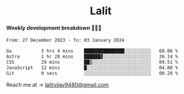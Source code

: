 <h1 align="center">Lalit</h1>

#### Weekly development breakdown 👨🏻‍💻
<!--START_SECTION:waka-->

```txt
From: 27 December 2023 - To: 03 January 2024

Go           3 hrs 4 mins    ███████████████░░░░░░░░░░   60.06 %
Astro        1 hr 20 mins    ██████▓░░░░░░░░░░░░░░░░░░   26.14 %
CSS          29 mins         ██▒░░░░░░░░░░░░░░░░░░░░░░   09.51 %
JavaScript   12 mins         █░░░░░░░░░░░░░░░░░░░░░░░░   04.00 %
Git          0 secs          ░░░░░░░░░░░░░░░░░░░░░░░░░   00.28 %
```

<!--END_SECTION:waka-->

Reach me at → lalitvijay9480@gmail.com
